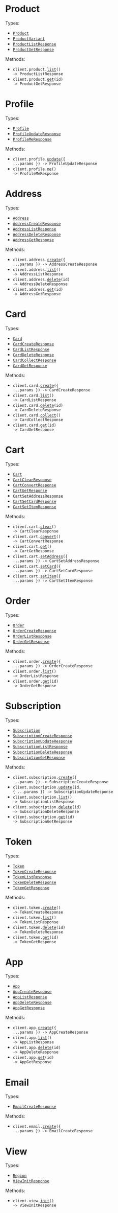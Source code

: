 # Product

Types:

- <code><a href="./src/resources/product.ts">Product</a></code>
- <code><a href="./src/resources/product.ts">ProductVariant</a></code>
- <code><a href="./src/resources/product.ts">ProductListResponse</a></code>
- <code><a href="./src/resources/product.ts">ProductGetResponse</a></code>

Methods:

- <code title="get /product">client.product.<a href="./src/resources/product.ts">list</a>() -> ProductListResponse</code>
- <code title="get /product/{id}">client.product.<a href="./src/resources/product.ts">get</a>(id) -> ProductGetResponse</code>

# Profile

Types:

- <code><a href="./src/resources/profile.ts">Profile</a></code>
- <code><a href="./src/resources/profile.ts">ProfileUpdateResponse</a></code>
- <code><a href="./src/resources/profile.ts">ProfileMeResponse</a></code>

Methods:

- <code title="put /profile">client.profile.<a href="./src/resources/profile.ts">update</a>({ ...params }) -> ProfileUpdateResponse</code>
- <code title="get /profile">client.profile.<a href="./src/resources/profile.ts">me</a>() -> ProfileMeResponse</code>

# Address

Types:

- <code><a href="./src/resources/address.ts">Address</a></code>
- <code><a href="./src/resources/address.ts">AddressCreateResponse</a></code>
- <code><a href="./src/resources/address.ts">AddressListResponse</a></code>
- <code><a href="./src/resources/address.ts">AddressDeleteResponse</a></code>
- <code><a href="./src/resources/address.ts">AddressGetResponse</a></code>

Methods:

- <code title="post /address">client.address.<a href="./src/resources/address.ts">create</a>({ ...params }) -> AddressCreateResponse</code>
- <code title="get /address">client.address.<a href="./src/resources/address.ts">list</a>() -> AddressListResponse</code>
- <code title="delete /address/{id}">client.address.<a href="./src/resources/address.ts">delete</a>(id) -> AddressDeleteResponse</code>
- <code title="get /address/{id}">client.address.<a href="./src/resources/address.ts">get</a>(id) -> AddressGetResponse</code>

# Card

Types:

- <code><a href="./src/resources/card.ts">Card</a></code>
- <code><a href="./src/resources/card.ts">CardCreateResponse</a></code>
- <code><a href="./src/resources/card.ts">CardListResponse</a></code>
- <code><a href="./src/resources/card.ts">CardDeleteResponse</a></code>
- <code><a href="./src/resources/card.ts">CardCollectResponse</a></code>
- <code><a href="./src/resources/card.ts">CardGetResponse</a></code>

Methods:

- <code title="post /card">client.card.<a href="./src/resources/card.ts">create</a>({ ...params }) -> CardCreateResponse</code>
- <code title="get /card">client.card.<a href="./src/resources/card.ts">list</a>() -> CardListResponse</code>
- <code title="delete /card/{id}">client.card.<a href="./src/resources/card.ts">delete</a>(id) -> CardDeleteResponse</code>
- <code title="post /card/collect">client.card.<a href="./src/resources/card.ts">collect</a>() -> CardCollectResponse</code>
- <code title="get /card/{id}">client.card.<a href="./src/resources/card.ts">get</a>(id) -> CardGetResponse</code>

# Cart

Types:

- <code><a href="./src/resources/cart.ts">Cart</a></code>
- <code><a href="./src/resources/cart.ts">CartClearResponse</a></code>
- <code><a href="./src/resources/cart.ts">CartConvertResponse</a></code>
- <code><a href="./src/resources/cart.ts">CartGetResponse</a></code>
- <code><a href="./src/resources/cart.ts">CartSetAddressResponse</a></code>
- <code><a href="./src/resources/cart.ts">CartSetCardResponse</a></code>
- <code><a href="./src/resources/cart.ts">CartSetItemResponse</a></code>

Methods:

- <code title="delete /cart">client.cart.<a href="./src/resources/cart.ts">clear</a>() -> CartClearResponse</code>
- <code title="post /cart/convert">client.cart.<a href="./src/resources/cart.ts">convert</a>() -> CartConvertResponse</code>
- <code title="get /cart">client.cart.<a href="./src/resources/cart.ts">get</a>() -> CartGetResponse</code>
- <code title="put /cart/address">client.cart.<a href="./src/resources/cart.ts">setAddress</a>({ ...params }) -> CartSetAddressResponse</code>
- <code title="put /cart/card">client.cart.<a href="./src/resources/cart.ts">setCard</a>({ ...params }) -> CartSetCardResponse</code>
- <code title="put /cart/item">client.cart.<a href="./src/resources/cart.ts">setItem</a>({ ...params }) -> CartSetItemResponse</code>

# Order

Types:

- <code><a href="./src/resources/order.ts">Order</a></code>
- <code><a href="./src/resources/order.ts">OrderCreateResponse</a></code>
- <code><a href="./src/resources/order.ts">OrderListResponse</a></code>
- <code><a href="./src/resources/order.ts">OrderGetResponse</a></code>

Methods:

- <code title="post /order">client.order.<a href="./src/resources/order.ts">create</a>({ ...params }) -> OrderCreateResponse</code>
- <code title="get /order">client.order.<a href="./src/resources/order.ts">list</a>() -> OrderListResponse</code>
- <code title="get /order/{id}">client.order.<a href="./src/resources/order.ts">get</a>(id) -> OrderGetResponse</code>

# Subscription

Types:

- <code><a href="./src/resources/subscription.ts">Subscription</a></code>
- <code><a href="./src/resources/subscription.ts">SubscriptionCreateResponse</a></code>
- <code><a href="./src/resources/subscription.ts">SubscriptionUpdateResponse</a></code>
- <code><a href="./src/resources/subscription.ts">SubscriptionListResponse</a></code>
- <code><a href="./src/resources/subscription.ts">SubscriptionDeleteResponse</a></code>
- <code><a href="./src/resources/subscription.ts">SubscriptionGetResponse</a></code>

Methods:

- <code title="post /subscription">client.subscription.<a href="./src/resources/subscription.ts">create</a>({ ...params }) -> SubscriptionCreateResponse</code>
- <code title="put /subscription/{id}">client.subscription.<a href="./src/resources/subscription.ts">update</a>(id, { ...params }) -> SubscriptionUpdateResponse</code>
- <code title="get /subscription">client.subscription.<a href="./src/resources/subscription.ts">list</a>() -> SubscriptionListResponse</code>
- <code title="delete /subscription/{id}">client.subscription.<a href="./src/resources/subscription.ts">delete</a>(id) -> SubscriptionDeleteResponse</code>
- <code title="get /subscription/{id}">client.subscription.<a href="./src/resources/subscription.ts">get</a>(id) -> SubscriptionGetResponse</code>

# Token

Types:

- <code><a href="./src/resources/token.ts">Token</a></code>
- <code><a href="./src/resources/token.ts">TokenCreateResponse</a></code>
- <code><a href="./src/resources/token.ts">TokenListResponse</a></code>
- <code><a href="./src/resources/token.ts">TokenDeleteResponse</a></code>
- <code><a href="./src/resources/token.ts">TokenGetResponse</a></code>

Methods:

- <code title="post /token">client.token.<a href="./src/resources/token.ts">create</a>() -> TokenCreateResponse</code>
- <code title="get /token">client.token.<a href="./src/resources/token.ts">list</a>() -> TokenListResponse</code>
- <code title="delete /token/{id}">client.token.<a href="./src/resources/token.ts">delete</a>(id) -> TokenDeleteResponse</code>
- <code title="get /token/{id}">client.token.<a href="./src/resources/token.ts">get</a>(id) -> TokenGetResponse</code>

# App

Types:

- <code><a href="./src/resources/app.ts">App</a></code>
- <code><a href="./src/resources/app.ts">AppCreateResponse</a></code>
- <code><a href="./src/resources/app.ts">AppListResponse</a></code>
- <code><a href="./src/resources/app.ts">AppDeleteResponse</a></code>
- <code><a href="./src/resources/app.ts">AppGetResponse</a></code>

Methods:

- <code title="post /app">client.app.<a href="./src/resources/app.ts">create</a>({ ...params }) -> AppCreateResponse</code>
- <code title="get /app">client.app.<a href="./src/resources/app.ts">list</a>() -> AppListResponse</code>
- <code title="delete /app/{id}">client.app.<a href="./src/resources/app.ts">delete</a>(id) -> AppDeleteResponse</code>
- <code title="get /app/{id}">client.app.<a href="./src/resources/app.ts">get</a>(id) -> AppGetResponse</code>

# Email

Types:

- <code><a href="./src/resources/email.ts">EmailCreateResponse</a></code>

Methods:

- <code title="post /email">client.email.<a href="./src/resources/email.ts">create</a>({ ...params }) -> EmailCreateResponse</code>

# View

Types:

- <code><a href="./src/resources/view.ts">Region</a></code>
- <code><a href="./src/resources/view.ts">ViewInitResponse</a></code>

Methods:

- <code title="get /view/init">client.view.<a href="./src/resources/view.ts">init</a>() -> ViewInitResponse</code>
